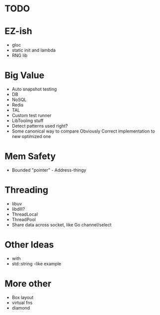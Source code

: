 # TODO

# EZ-ish

- gloc
- static init and lambda
- RNG lib

# Big Value

- Auto snapshot testing
- DB
- NoSQL
- Redis
- TAL
 - Custom test runner
- LibTooling stuff
 - Detect patterns used right?
- Some canonical way to compare Obviously Correct implementation to new optimized one

# Mem Safety

- Bounded "pointer" - Address-thingy

# Threading

- libuv
- libdill?
- ThreadLocal
- ThreadPool
- Share data across socket, like Go channel/select

# Other Ideas

- with
- std::string -like example

# More other

- Box layout
 - virtual fns
 - diamond


